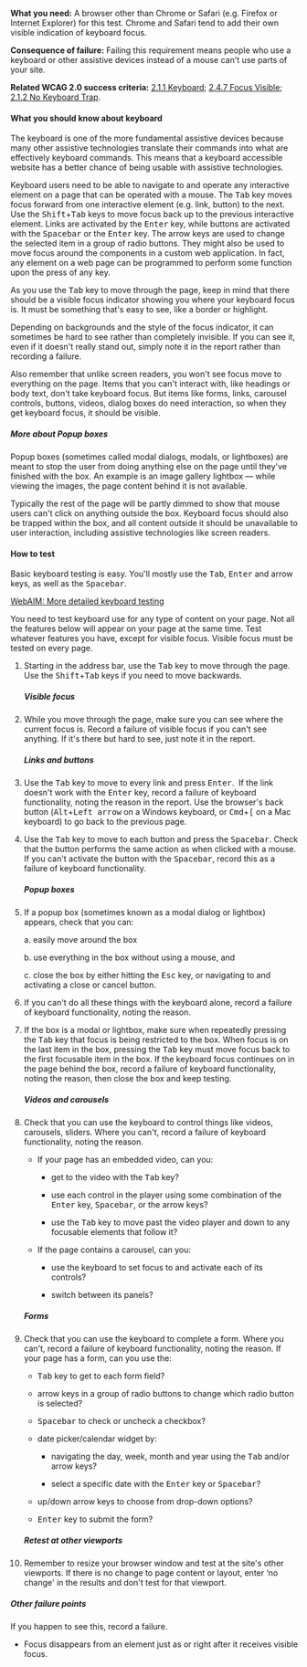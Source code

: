 **What you need:** A browser other than Chrome or Safari (e.g. Firefox or Internet Explorer) for this test. Chrome and Safari tend to add their own visible indication of keyboard focus.

**Consequence of failure:** Failing this requirement means people who use a keyboard or other assistive devices instead of a mouse can't use parts of your site.

**Related WCAG 2.0 success criteria:** [2.1.1 Keyboard](https://www.w3.org/TR/UNDERSTANDING-WCAG20/keyboard-operation-keyboard-operable.html); [2.4.7 Focus Visible](https://www.w3.org/TR/UNDERSTANDING-WCAG20/navigation-mechanisms-focus-visible.html); [2.1.2 No Keyboard Trap](https://www.w3.org/TR/UNDERSTANDING-WCAG20/keyboard-operation-trapping.html).

<div class="details" markdown="1">

#### What you should know about keyboard

The keyboard is one of the more fundamental assistive devices because many other assistive technologies translate their commands into what are effectively keyboard commands. This means that a keyboard accessible website has a better chance of being usable with assistive technologies.

Keyboard users need to be able to navigate to and operate any interactive element on a page that can be operated with a mouse. The <kbd>Tab</kbd> key moves focus forward from one interactive element (e.g. link, button) to the next. Use the <kbd>Shift</kbd>+<kbd>Tab</kbd> keys to move focus back up to the previous interactive element. Links are activated by the <kbd>Enter</kbd> key, while buttons are activated with the <kbd>Spacebar</kbd> or the <kbd>Enter</kbd> key. The arrow keys are used to change the selected item in a group of radio buttons. They might also be used to move focus around the components in a custom web application. In fact, any element on a web page can be programmed to perform some function upon the press of any key.

As you use the <kbd>Tab</kbd> key to move through the page, keep in mind that there should be a visible focus indicator showing you where your keyboard focus is. It must be something that's easy to see, like a border or highlight.

Depending on backgrounds and the style of the focus indicator, it can sometimes be hard to see rather than completely invisible. If you can see it, even if it doesn't really stand out, simply note it in the report rather than recording a failure.

Also remember that unlike screen readers, you won't see focus move to everything on the page. Items that you can't interact with, like headings or body text, don't take keyboard focus. But items like forms, links, carousel controls, buttons, videos, dialog boxes do need interaction, so when they get keyboard focus, it should be visible.

##### More about Popup boxes

Popup boxes (sometimes called modal dialogs, modals, or lightboxes) are meant to stop the user from doing anything else on the page until they've finished with the box. An example is an image gallery lightbox — while viewing the images, the page content behind it is not available.

Typically the rest of the page will be partly dimmed to show that mouse users can't click on anything outside the box. Keyboard focus should also be trapped within the box, and all content outside it should be unavailable to user interaction, including assistive technologies like screen readers.

</div>

#### How to test

Basic keyboard testing is easy. You'll mostly use the <kbd>Tab</kbd>, <kbd>Enter</kbd> and arrow keys, as well as the <kbd>Spacebar</kbd>.

[WebAIM: More detailed keyboard testing](http://webaim.org/techniques/keyboard/#testing)

You need to test keyboard use for any type of content on your page. Not all the features below will appear on your page at the same time. Test whatever features you have, except for visible focus. Visible focus must be tested on every page.

1. Starting in the address bar, use the <kbd>Tab</kbd> key to move through the page. Use the <kbd>Shift</kbd>+<kbd>Tab</kbd> keys if you need to move backwards.  

    <h5>Visible focus</h5>

2. While you move through the page, make sure you can see where the current focus is. Record a failure of visible focus if you can't see anything. If it's there but hard to see, just note it in the report.  

    <h5>Links and buttons</h5>

3. Use the <kbd>Tab</kbd> key to move to every link and press <kbd>Enter</kbd>.  If the link doesn't work with the <kbd>Enter</kbd> key, record a failure of keyboard functionality, noting the reason in the report. Use the browser's back button (<kbd>Alt</kbd>+<kbd>Left arrow</kbd> on a Windows keyboard, or <kbd>Cmd</kbd>+<kbd>[</kbd> on a Mac keyboard) to go back to the previous page. 

4. Use the <kbd>Tab</kbd> key to move to each button and press the <kbd>Spacebar</kbd>. Check that the button performs the same action as when clicked with a mouse. If you can't activate the button with the <kbd>Spacebar</kbd>, record this as a failure of keyboard functionality.  

    <h5>Popup boxes</h5>

5. If a popup box (sometimes known as a modal dialog or lightbox) appears, check that you can: 
    
    a. easily move around the box  
    
    b. use everything in the box without using a mouse, and 
    
    c. close the box by either hitting the <kbd>Esc</kbd> key, or navigating to and activating a close or cancel button. 

6. If you can't do all these things with the keyboard alone, record a failure of keyboard functionality, noting the reason. 

7. If the box is a modal or lightbox, make sure when repeatedly pressing the <kbd>Tab</kbd> key that focus is being restricted to the box. When focus is on the last item in the box, pressing the <kbd>Tab</kbd> key must move focus back to the first focusable item in the box. If the keyboard focus continues on in the page behind the box, record a failure of keyboard functionality, noting the reason, then close the box and keep testing. 

    <h5>Videos and carousels</h5>

8. Check that you can use the keyboard to control things like videos, carousels, sliders. Where you can't, record a failure of keyboard functionality, noting the reason. 

    * If your page has an embedded video, can you: 
        
        * get to the video with the <kbd>Tab</kbd> key? 
        
        * use each control in the player using some combination of the <kbd>Enter</kbd> key, <kbd>Spacebar</kbd>, or the arrow keys?  
        
        * use the <kbd>Tab</kbd> key to move past the video player and down to any focusable elements that follow it? 

    * If the page contains a carousel, can you: 
        
        * use the keyboard to set focus to and activate each of its controls? 
        
        * switch between its panels? 

    <h5>Forms</h5>

9. Check that you can use the keyboard to complete a form. Where you can't, record a failure of keyboard functionality, noting the reason. If your page has a form, can you use the: 
    
    * <kbd>Tab</kbd> key to get to each form field? 
    
    * arrow keys in a group of radio buttons to change which radio button is selected? 
    
    * <kbd>Spacebar</kbd> to check or uncheck a checkbox?  
    
    * date picker/calendar widget by: 
    
        * navigating the day, week, month and year using the <kbd>Tab</kbd> and/or arrow keys? 
    
        * select a specific date with the <kbd>Enter</kbd> key or <kbd>Spacebar</kbd>? 
    
    * up/down arrow keys to choose from drop-down options? 
    
    * <kbd>Enter</kbd> key to submit the form? 

    <h5>Retest at other viewports</h5>

10. Remember to resize your browser window and test at the site's other viewports. If there is no change to page content or layout, enter ‘no change' in the results and don't test for that viewport.

##### Other failure points 

If you happen to see this, record a failure.

* Focus disappears from an element just as or right after it receives visible focus.
